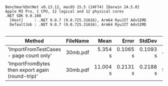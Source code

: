 ```

BenchmarkDotNet v0.13.12, macOS 15.5 (24F74) [Darwin 24.5.0]
Apple M3 Pro, 1 CPU, 12 logical and 12 physical cores
.NET SDK 9.0.108
  [Host]     : .NET 9.0.7 (9.0.725.31616), Arm64 RyuJIT AdvSIMD
  DefaultJob : .NET 9.0.7 (9.0.725.31616), Arm64 RyuJIT AdvSIMD


```
| Method                                           | FileName | Mean     | Error    | StdDev   | Gen0        | Gen1        | Gen2      | Allocated |
|------------------------------------------------- |--------- |---------:|---------:|---------:|------------:|------------:|----------:|----------:|
| &#39;ImportFromTestCases - page count only&#39;          | 30mb.pdf |  5.354 s | 0.1065 s | 0.1093 s | 486000.0000 | 177000.0000 | 7000.0000 |   3.74 GB |
| &#39;ImportFromBytes then export again (round-trip)&#39; | 30mb.pdf | 11.004 s | 0.2131 s | 0.2188 s | 904000.0000 | 340000.0000 | 9000.0000 |   7.01 GB |
